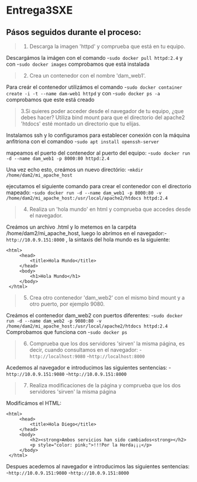 # Entrega3SXE

## Pásos seguidos durante el proceso:

>1. Descarga la imagen 'httpd' y comprueba que está en tu equipo.

Descargámos la imágen con el comando -`sudo docker pull httpd:2.4`
y con -`sudo docker images` comprobamos que está instalada

>2. Crea un contenedor con el nombre 'dam_web1'.

Para creár el contenedor utilizámos el comando 
-`sudo docker container create -i -t --name dam-web1 httpd`
y con -`sudo docker ps -a` comprobamos que este está creado


>3.Si quieres poder acceder desde el navegador de tu equipo,
>¿que debes hacer? Utiliza bind mount para que el directorio del apache2
>'htdocs' esté montado un directorio que tu elijas.

Instalamos ssh y lo configuramos para establecer conexión con la máquina anfitriona
con el comandoo -`sudo apt install openssh-server`

mapeamos el puerto del contenedor al puerto del equipo:
-`sudo docker run -d --name dam_web1 -p 8000:80 httpd:2.4`

Una vez echo esto, creámos un nuevo directório:
-`mkdir /home/dam2/mi_apache_host`

ejecutamos el siguiente comando para crear el contenedor con el directorio mapeado:
-`sudo docker run -d --name dam_web1 -p 8000:80 -v /home/dam2/mi_apache_host:/usr/local/apache2/htdocs httpd:2.4`

>4. Realiza un 'hola mundo' en html y comprueba que accedes desde el navegador.

Creámos un archivo .html y lo metemos en la carpéta /home/dam2/mi_apache_host, luego lo abrímos
en el navegador:-`http://10.0.9.151:8000` , la sintaxis del hola mundo es la siguiente: 

```
<html>
     <head>
         <title>Hola Mundo</title>
     </head>
     <body>
         <h1>Hola Mundo</h1>
     </body>
 </html>
```

>5. Crea otro contenedor 'dam_web2' con el mismo bind mount y a otro puerto, por ejemplo 9080.

Creámos el contenedor dam_web2 con puertos diferentes:
-`sudo docker run -d --name dam_web2 -p 9080:80 -v /home/dam2/mi_apache_host:/usr/local/apache2/htdocs httpd:2.4`
Comprobamos que funciona con -`sudo docker ps`

>6. Comprueba que los dos servidores 'sirven' la misma página, es decir, cuando consultamos en el navegador:
 -`http://localhost:9080` -`http://localhost:8000`

Acedemos al navegador e introducimos las siguientes sentencias:
-`http://10.0.9.151:9080`
-`http://10.0.9.151:8000`

>7. Realiza modificaciones de la página y comprueba que los dos servidores 'sirven' la misma página

Modificámos el HTML:
```
<html>
     <head>
         <title>Hola Diego</title>
     </head>
     <body>
         <h2><strong>Ambos servicios han sido cambiados<strong></h2>
         <p style="color: pink;">!!!Por la Horda¡¡¡</p>
     </body>
 </html>
```
Despues acedemos al navegador e introducimos las siguientes sentencias:
-`http://10.0.9.151:9080`
-`http://10.0.9.151:8000`
